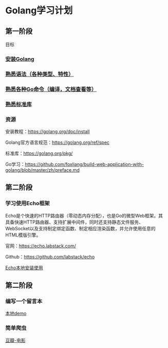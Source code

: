 # Golang学习计划

## 第一阶段

目标

### [安装Golang](https://github.com/foxliang/build-web-application-with-golang/blob/master/zh/01.1.md)
### [熟悉语法（各种类型、特性）](https://github.com/foxliang/Blog/blob/master/Go/go%E8%AF%AD%E8%A8%80%E7%B1%BB%E5%9E%8B.md)
### [熟悉各种Go命令（编译，文档查看等）](https://github.com/foxliang/Blog/blob/master/Go/Go%20%E5%9F%BA%E6%9C%AC%E5%91%BD%E4%BB%A4.md)
### [熟悉标准库](https://studygolang.com/pkgdoc)
### 资源

安装教程：https://golang.org/doc/install

Golang官方语言规范：https://golang.org/ref/spec

标准库：https://golang.org/pkg/

Go学习：https://github.com/foxliang/build-web-application-with-golang/blob/master/zh/preface.md

## 第二阶段

### 学习使用Echo框架
Echo是个快速的HTTP路由器（零动态内存分配），也是Go的微型Web框架。其具备快速HTTP路由器、支持扩展中间件，同时还支持静态文件服务、WebSocket以及支持制定绑定函数、制定相应渲染函数，并允许使用任意的HTML模版引擎。

官网：https://echo.labstack.com/


Github：https://github.com/labstack/echo

[Echo本地安装使用](https://github.com/foxliang/Blog/blob/master/Go/Echo%E6%A1%86%E6%9E%B6%E6%9C%AC%E5%9C%B0%E5%AE%89%E8%A3%85%E4%BD%BF%E7%94%A8.md)

## 第二阶段

### 编写一个留言本

[本地demo](https://github.com/foxliang/Blog/blob/master/Go/Echo%E6%A1%86%E6%9E%B6%E6%9C%AC%E5%9C%B0%E5%AE%89%E8%A3%85%E4%BD%BF%E7%94%A8.md)

### 简单爬虫

[豆瓣-电影](https://github.com/foxliang/Blog/tree/master/Go/my_go/douban)
